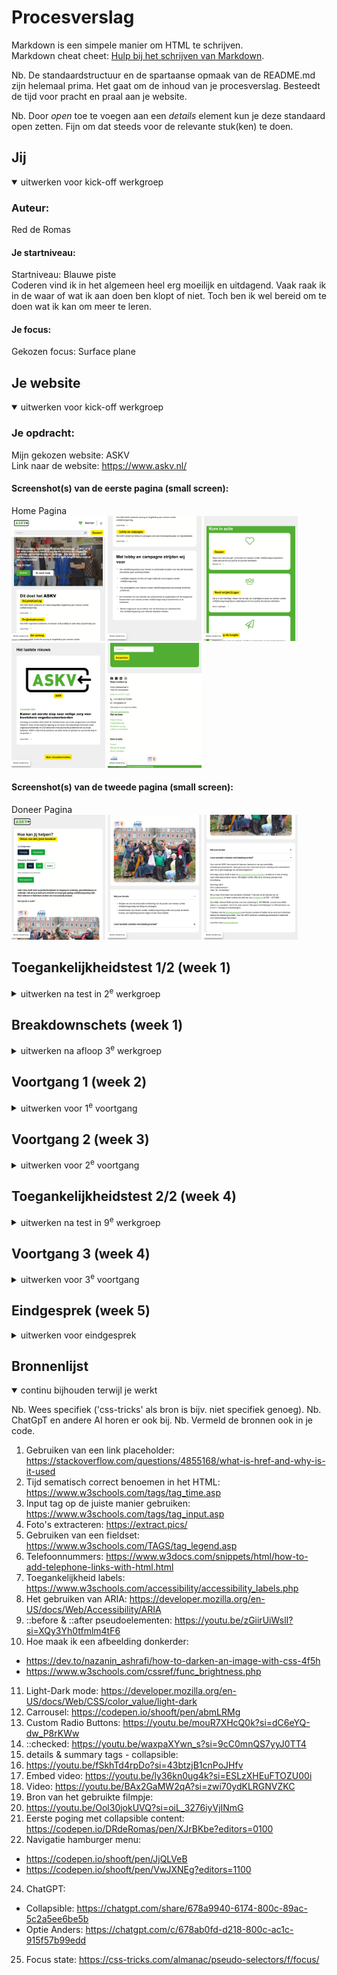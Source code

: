 # Procesverslag
Markdown is een simpele manier om HTML te schrijven.  
Markdown cheat cheet: [Hulp bij het schrijven van Markdown](https://github.com/adam-p/markdown-here/wiki/Markdown-Cheatsheet).

Nb. De standaardstructuur en de spartaanse opmaak van de README.md zijn helemaal prima. Het gaat om de inhoud van je procesverslag. Besteedt de tijd voor pracht en praal aan je website.

Nb. Door *open* toe te voegen aan een *details* element kun je deze standaard open zetten. Fijn om dat steeds voor de relevante stuk(ken) te doen.





## Jij

<details open>
  <summary>uitwerken voor kick-off werkgroep</summary>

  ### Auteur:
  Red de Romas

  #### Je startniveau:
  Startniveau: Blauwe piste <br>
  Coderen vind ik in het algemeen heel erg moeilijk en uitdagend. 
  Vaak raak ik in de waar of wat ik aan doen ben klopt of niet. 
  Toch ben ik wel bereid om te doen wat ik kan om meer te leren.

  #### Je focus:
  Gekozen focus: Surface plane
 
</details>



## Je website

<details open>
  <summary>uitwerken voor kick-off werkgroep</summary>

  ### Je opdracht:
  Mijn gekozen website: ASKV <br>
  Link naar de website: https://www.askv.nl/

  #### Screenshot(s) van de eerste pagina (small screen): 
  Home Pagina <br>
  <img src="readme-images/home1.png" width="150px" alt="Eerste screenshot van de home pagina">
  <img src="readme-images/home2.png" width="150px" alt="Tweede screenshot van de home pagina">
  <img src="readme-images/home3.png" width="150px" alt="Derde screenshot van de home pagina">
  <img src="readme-images/home4.png" width="150px" alt="Vierde screenshot van de home pagina">
  <img src="readme-images/home5.png" width="150px" alt="Vijfde screenshot van de home pagina">

  #### Screenshot(s) van de tweede pagina (small screen):
  Doneer Pagina <br>
  <img src="readme-images/doneer1.png" width="150px" alt="Eerste screenshot van de doneer pagina">
  <img src="readme-images/doneer2.png" width="150px" alt="Tweede screenshot van de doneer pagina">
  <img src="readme-images/doneer3.png" width="150px" alt="Derde screenshot van de doneer pagina">
 
</details>



## Toegankelijkheidstest 1/2 (week 1)

<details>
  <summary>uitwerken na test in 2<sup>e</sup> werkgroep</summary>

  ### Bevindingen
  Lijst met je bevindingen die in de test naar voren kwamen:
  - Meeste elementen worden van links naar rechts, van boven naar beneden gelezen door de Voice Narrator.
  - Sommige tekstelementen worden overgeslagen.
  - De structuur is logisch.
  - De headings worden helemaal NIET gelezen.
  - H1 wordt niet gelezen. Is deze hidden?
  - H2 en H3 zijn er wel.
  - Veel elementen hebben een koppeling. Deze leiden naar een andere pagina toe. Die zijn wel juist.
  - Het wordt aangegeven waar de links naartoe worden geleid.
  - De website is erg inconsistent. De structuur en volgorde van de elementen kunnen een stuk verbeterd worden.
  - De website heeft geen “dark mode”.
  - De website kan toegankelijker worden voor iedereen.
  - Het is niet duidelijk dat de sectie van het laatste nieuws meerdere items nieuwsitems heeft.
</details>

## Breakdownschets (week 1)

<details>
  <summary>uitwerken na afloop 3<sup>e</sup> werkgroep</summary>

  ### de home en de doneer pagina's: 
  <img src="readme-images/home_pagina.png" width="375px" alt="Breakdown van de hele home pagina"> <br>
  <img src="readme-images/doneer_pagina.png" width="375px" alt="Breakdown van de hele doneer pagina">

  ### dynamisch deel (bijv menu): 
  <img src="readme-images/menu.png" width="375px" alt="Breakdown van de dropdown menu"> <br>

  ### wellicht nog een dynamisch deel (bijv filter): 
  <img src="readme-images/filter.png" width="375px" alt="Breakdown van de filteropties in de nieuwsberichten pagina"> <br>

</details>

## Voortgang 1 (week 2)

<details>
  <summary>uitwerken voor 1<sup>e</sup> voortgang</summary>

  ### Stand van zaken
  - Ik weet niet zo goed of ik mijn HTML-elementen, specifiek de sections juist heb benoemd. Ik weet niet zo goed wanneer ik bijvoorbeeld een article en/of figure moet gebruiken.
  - Ik zat een beetje vast met hoe ik de fonts juist kon coderen in mijn CSS. Wat is de juiste manier om het te doen? Ik heb meerdere keren gezocht op DLO, maar kon hem nergens vinden.
  
  ### Agenda voor meeting
  samen met je groepje opstellen

  | Jaron      | Casper          | Luca    | Red        |
  | ---            | ---                | ---          | ---              |
  | dit bespreken  | en dit             | en ik dit    | HTML-controleren    |
  | en dat ook nog | dit als er tijd is | nog een punt | Foto's/iconen responsief maken |
  | ...            | ...                | ...          | ...              |

  ### Verslag van meeting
  hier na afloop snel de uitkomsten van de meeting vastleggen

  - De HTML van mijn eerste pagina moet ik nog een keer goed controleren <br>
  Hetzelfde geldt voor mijn tweede pagina.
  - Check a11y om content te verbergen en de algemene styling van CSS te verbeteren.
  
  Geleerd:
  - aria-label gebruiken
  - <abbr></abbr>
  - <h1 lang="..."> gebruiken als er een woord is in het Engels en/of een andere taal.
  - Downloaden van fonts op de juiste manier: Inspect > Netwerk > Fonts > Downloaden.
  - Decoratieve foto's/iconen hoeven geen alt tekst, die mag je leeglaten.

</details>

## Voortgang 2 (week 3)

<details>
  <summary>uitwerken voor 2<sup>e</sup> voortgang</summary>

  ### Stand van zaken
  De afgelopen week heb ik een groot deel van de HTML van mijn 2 pagina's af. Ik zit vast met hoe ik de foto's/iconen responsief moet maken. Ik vind het ook uitdagend om mijn website vorm te geven met CSS.

  - Ik heb de logo die als een terugknop dient. Hoe kan ik dit het beste benoemen in mijn HTML?
  - Ik heb twee elementen als afbeeldingen die ik voor en achter een bepaalde tekst moet zetten. Kan ik die ook toevoegen in mijn CSS of beter in mijn HTML?
  - Klopt mijn fieldset met opties om te kiezen of kan ik deze beter als buttons benoemen in mijn HTML?

  ### Agenda voor meeting
  samen met je groepje opstellen

  | Jaron      | Casper          | Luca    | Red        |
  | ---            | ---                | ---          | ---              |
  | dit bespreken  | en dit             | en ik dit    | Foto's/iconen responsief maken    |
  | en dat ook nog | dit als er tijd is | nog een punt | Wanneer mag ik divs/classes gebruiken? |
  | ...            | ...                | ...          | ...              |

  ### Verslag van meeting
  hier na afloop snel de uitkomsten van de meeting vastleggen

  - Maak gebruik van responsive waardes als het gaat om bepaalde images/iconen, margins en paddings: denk aan em, rem of % in plaats van px.
  - Divs/clasees gebruik je als het niet anders kan, vooral als het gaat om het positioneren van de elementen.

  Geleerd: 
  - Hoe ik een zoekbalk juist kan stijlen.
  - Toepassen van een carousel
  - Het gebruiken van max-width

</details>



## Toegankelijkheidstest 2/2 (week 4)

<details>
  <summary>uitwerken na test in 9<sup>e</sup> werkgroep</summary>

  ### Bevindingen
  Lijst met je bevindingen die in de test naar voren kwamen (geef ook aan wat er verbeterd is):
  - De volgorde van de elementen worden juist gelezen van links naar rechts. 
  - Het is net als de echte website. Het wordt van boven naar beneden gelezen door de Voice Narrator.
  - Sommige tekstelementen worden overgeslagen, maar het blijkt dat ik simpelweg de juiste commands moet gebruiken om ervoor te zorgen dat de Voice Narrator deze leest. Dus die werkt prima!
  - De headings worden wel gelezen (H2 en H3), H1 niet omdat deze hidden is.
  - De links/koppelingen worden gelezen.
  - De volgorde van de elementen zijn verbeterd.
  - De alts van de images/iconen worden nu gelezen en goed beschreven.

</details>



## Voortgang 3 (week 4)

<details>
  <summary>uitwerken voor 3<sup>e</sup> voortgang</summary>

  ### Stand van zaken
  Hier dit ging goed & dit was lastig (neem ook screenshots op van delen van je website en code):
  - Het stylen met CSS vind ik nog steeds lastig.
  - Het stylen van de gelen links/buttons was mij gelukt.
  - De elementen in de header juist zetten.
  - Sommige sections in mijn website hebben twee achtergrond kleuren, 
  maar het lukte me niet om hetzelfde te doen. Hoe kan ik dat het beste doen?


  ### Agenda voor meeting
  samen met je groepje opstellen

  | Jaron      | Casper          | Luca    | Red        |
  | ---            | ---                | ---          | ---              |
  | dit bespreken  | en dit             | en ik dit    | en dan ik dat    |
  | en dat ook nog | dit als er tijd is | nog een punt | dit wil ik zeker |
  | ...            | ...                | ...          | ...              |


  ### Verslag van meeting
  hier na afloop snel de uitkomsten van de meeting vastleggen

  - Je moet ze specifiek benoemen om ze juist te kunnen selecteren.
  - De kleuren kunnen simpelweg worden aangepast met in de <html>. De andere kleuren worden dan apart vormgegeven.
  - Na deze voortgang  heb ik mijn HTML opnieuw gecheckt en deze juist gecontroleerd.
  - Voor de rest ging ik verder werken aan mijn CSS.

</details>



## Eindgesprek (week 5)

<details>
  <summary>uitwerken voor eindgesprek</summary>

  ### Je uitkomst - karakteristiek screenshots:
  <img src="readme-images/drderomas.github.io_FED_Blok2_2425_.png" width="375px">
  Navigatie met hamburger menu + Eerste section met animatie
  <img src="readme-images/drderomas.github.io_FED_Blok2_2425_ (1).png>" width="375px">
  Tweede section met algemene informatie
  <img src="readme-images/drderomas.github.io_FED_Blok2_2425_ (2).png>" width="375px">
  Derde section met afbeelding
  <img src="readme-images/drderomas.github.io_FED_Blok2_2425_ (3).png>" width="375px">


  ### Dit ging goed/Heb ik geleerd: 
  Korte omschrijving met plaatjes

  - Het maken van custom properties en een light-dark mode.
  - Ik heb geleerd hoe ik een foto als achtergrond kan gebruiken en deze niet direct in de HTML te benoemen.
  - Het gebruiken van ::before en ::after CSS selectors en deze juist stijlen voor de banner.
  - Het veranderen van de kleur van SVG's. Deze was fijn, omdat ik de SVG's dezelfde kleur kon geven voor consistentie.
  - Het maken van de carrousel was ook min of meer gelukt.
  - Het toevoegen van een focus states.
  - Het kiezen van opties bij de doneer pagina.
  - Het toevoegen van een filmpje en het laten zien/verbergen van bepaalde informatie zonodig bij de laatste section bij de main.

  ### Dit was lastig/Is niet gelukt:
  Korte omschrijving met plaatjes
  - Het was moeilijk om een hamburger menu te gebruiken, vandaar ik gebruik maakte van de opdrachten bij CodePen. Ook het toevoegen van JavaScript. Hetzelfde geldt voor het kiezen van de opties bij de doneer pagina en het laten zien/verbergen van de informatie. 
  - Ik wilde nog een scroll-animatie toevoegen maar ik was er niet aan toe gekomen.

  <img src="readme-images/dummy-plaatje.jpg" width="375px" alt="bummer">
</details>


## Bronnenlijst

<details open>
  <summary>continu bijhouden terwijl je werkt</summary>

  Nb. Wees specifiek ('css-tricks' als bron is bijv. niet specifiek genoeg). 
  Nb. ChatGpT en andere AI horen er ook bij.
  Nb. Vermeld de bronnen ook in je code.

  1. Gebruiken van een link placeholder: https://stackoverflow.com/questions/4855168/what-is-href-and-why-is-it-used
  2. Tijd sematisch correct benoemen in het HTML: https://www.w3schools.com/tags/tag_time.asp  
  3. Input tag op de juiste manier gebruiken: https://www.w3schools.com/tags/tag_input.asp 
  4. Foto's extracteren: https://extract.pics/
  5. Gebruiken van een fieldset: https://www.w3schools.com/TAGS/tag_legend.asp  
  6. Telefoonnummers: https://www.w3docs.com/snippets/html/how-to-add-telephone-links-with-html.html 
  7. Toegankelijkheid labels: https://www.w3schools.com/accessibility/accessibility_labels.php
  8. Het gebruiken van ARIA: https://developer.mozilla.org/en-US/docs/Web/Accessibility/ARIA 
  9. ::before & ::after pseudoelementen:  https://youtu.be/zGiirUiWslI?si=XQy3Yh0tfmlm4tF6 
  10. Hoe maak ik een afbeelding donkerder:
  - https://dev.to/nazanin_ashrafi/how-to-darken-an-image-with-css-4f5h
  - https://www.w3schools.com/cssref/func_brightness.php 
  11. Light-Dark mode: https://developer.mozilla.org/en-US/docs/Web/CSS/color_value/light-dark 
  12. Carrousel: https://codepen.io/shooft/pen/abmLRMg 
  13. Custom Radio Buttons: https://youtu.be/mouR7XHcQ0k?si=dC6eYQ-dw_P8rKWw 
  14. ::checked: https://youtu.be/waxpaXYwn_s?si=9cC0mnQS7yyJ0TT4 
  15. details & summary tags - collapsible:
  16. https://youtu.be/fSkhTd4rpDo?si=43btzjB1cnPoJHfv 
  17. Embed video: https://youtu.be/ly36kn0ug4k?si=ESLzXHEuFTOZU00i 
  18. Video: https://youtu.be/BAx2GaMW2qA?si=zwi70ydKLRGNVZKC 
  19. Bron van het gebruikte filmpje: 
  20. https://youtu.be/Ool30jokUVQ?si=oiL_3276iyVjINmG 
  21. Eerste poging met collapsible content: https://codepen.io/DRdeRomas/pen/XJrBKbe?editors=0100 
  23. Navigatie hamburger menu: 
  - https://codepen.io/shooft/pen/JjQLVeB 
  - https://codepen.io/shooft/pen/VwJXNEg?editors=1100 
  24. ChatGPT:
  - Collapsible: https://chatgpt.com/share/678a9940-6174-800c-89ac-5c2a5ee6be5b 
  - Optie Anders: https://chatgpt.com/c/678ab0fd-d218-800c-ac1c-915f57b99edd
  25. Focus state: https://css-tricks.com/almanac/pseudo-selectors/f/focus/ 
</details>